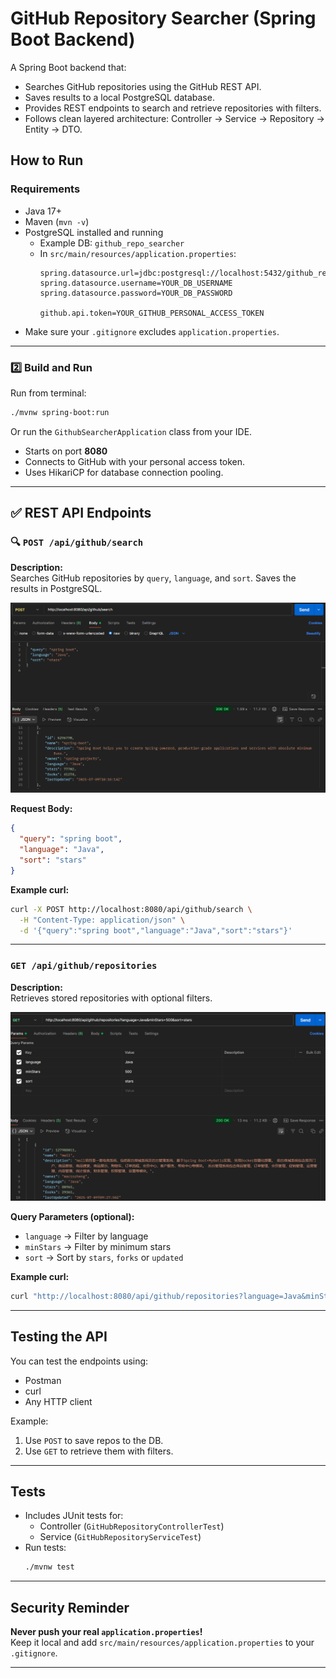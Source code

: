 #  GitHub Repository Searcher (Spring Boot Backend)

A Spring Boot backend that:
- Searches GitHub repositories using the GitHub REST API.
- Saves results to a local PostgreSQL database.
- Provides REST endpoints to search and retrieve repositories with filters.
- Follows clean layered architecture: Controller → Service → Repository → Entity → DTO.

## How to Run

### Requirements
- Java 17+  
- Maven (`mvn -v`)  
- PostgreSQL installed and running  
  - Example DB: `github_repo_searcher`
  - In `src/main/resources/application.properties`:
    ```properties
    spring.datasource.url=jdbc:postgresql://localhost:5432/github_repo_searcher
    spring.datasource.username=YOUR_DB_USERNAME
    spring.datasource.password=YOUR_DB_PASSWORD

    github.api.token=YOUR_GITHUB_PERSONAL_ACCESS_TOKEN
    ```
- Make sure your `.gitignore` excludes `application.properties`.

---

### 2️⃣ Build and Run

Run from terminal:
```bash
./mvnw spring-boot:run
```

Or run the `GithubSearcherApplication` class from your IDE.

- Starts on port **8080**
- Connects to GitHub with your personal access token.
- Uses HikariCP for database connection pooling.

---

## ✅ REST API Endpoints

### 🔍 `POST /api/github/search`

**Description:**  
Searches GitHub repositories by `query`, `language`, and `sort`. Saves the results in PostgreSQL.

![Search Repositories](images/postman-search.png)

**Request Body:**
```json
{
  "query": "spring boot",
  "language": "Java",
  "sort": "stars"
}
```

**Example curl:**
```bash
curl -X POST http://localhost:8080/api/github/search \
  -H "Content-Type: application/json" \
  -d '{"query":"spring boot","language":"Java","sort":"stars"}'
```

---

###  `GET /api/github/repositories`

**Description:**  
Retrieves stored repositories with optional filters.

![Get Stored Repositories](images/postman-get.png)

**Query Parameters (optional):**
- `language` → Filter by language
- `minStars` → Filter by minimum stars
- `sort` → Sort by `stars`, `forks` or `updated`

**Example curl:**
```bash
curl "http://localhost:8080/api/github/repositories?language=Java&minStars=50&sort=stars"
```

---

##  Testing the API

You can test the endpoints using:
- Postman
- curl
- Any HTTP client

Example:
1. Use `POST` to save repos to the DB.
2. Use `GET` to retrieve them with filters.

---

##  Tests

- Includes JUnit tests for:
  - Controller (`GitHubRepositoryControllerTest`)
  - Service (`GitHubRepositoryServiceTest`)
- Run tests:
  ```bash
  ./mvnw test
  ```


---

##  Security Reminder

**Never push your real `application.properties`!**  
Keep it local and add `src/main/resources/application.properties` to your `.gitignore`.

---
